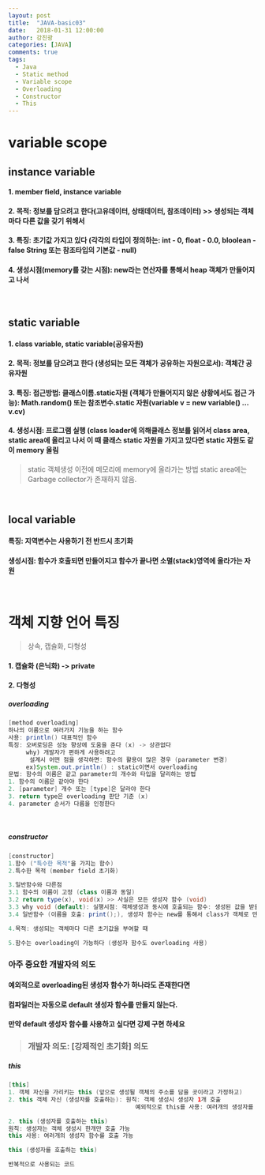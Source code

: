 ```yaml
---
layout: post
title:  "JAVA-basic03"
date:   2018-01-31 12:00:00
author: 강진광
categories: [JAVA]
comments: true
tags:
  - Java
  - Static method
  - Variable scope
  - Overloading
  - Constructor
  - This
---
```

# variable scope
## instance variable
#### 1. member field, instance variable
#### 2. 목적: 정보를 담으려고 한다(고유데이터, 상태데이터, 참조데이터) >> 생성되는 객체마다 다른 값을 갖기 위해서
#### 3. 특징: 초기값 가지고 있다 (각각의 타입이 정의하는: int - 0, float - 0.0, bloolean - false String 또는 참조타입의 기본값 - null)
#### 4. 생성시점(memory를 갖는 시점): new라는 연산자를 통해서 heap 객체가 만들어지고 나서
<br>

## static variable
#### 1. class variable, static variable(공유자원)
#### 2. 목적: 정보를 담으려고 한다 (생성되는 모든 객체가 공유하는 자원으로서): 객체간 공유자원
#### 3. 특징: 접근방법: 클래스이름.static자원 (객체가 만들어지지 않은 상황에서도 접근 가능): Math.random() 또는 참조변수.static 자원(variable v = new variable() ... v.cv)
#### 4. 생성시점: 프로그램 실행 (class loader에 의해클래스 정보를 읽어서 class area, static area에 올리고 나서 이 때 클래스 static 자원을 가지고 있다면 static 자원도 같이 memory 올림
> static 객체생성 이전에 메모리에  memory에 올라가는 방법
static area에는 Garbage collector가 존재하지 않음.	
<br>

## local variable
#### 특징: 지역변수는 사용하기 전 반드시 초기화
#### 생성시점: 함수가 호출되면 만들어지고 함수가 끝나면 소멸(stack)영역에 올라가는 자원
<br>

# 객체 지향 언어 특징
> 상속, 캡슐화, 다형성

#### 1. 캡슐화 (은닉화) -> private

#### 2. 다형성
##### overloading
~~~java 
[method overloading]
하나의 이름으로 여러가지 기능을 하는 함수
사용: println() 대표적인 함수
특징: 오버로딩은 성능 향상에 도움을 준다 (x) -> 상관없다
     why) 개발자가 편하게 사용하려고
	  설계시 어떤 점을 생각하면: 함수의 활용이 많은 경우 (parameter 변경)
	 ex)System.out.println() : static이면서 overloading
문법: 함수의 이름은 같고 parameter의 개수와 타입을 달리하는 방법
1. 함수의 이름은 같아야 한다
2. [parameter] 개수 또는 [type]은 달라야 한다
3. return type은 overloading 판단 기준 (x)
4. parameter 순서가 다름을 인정한다
~~~
<br>

##### constructor
~~~java
[constructor]
1.함수 ("특수한 목적"을 가지는 함수)
2.특수한 목적 (member field 초기화)

3.일반함수와 다른점
3.1 함수의 이름이 고정 (class 이름과 동일)
3.2 return type(x), void(x) >> 사실은 모든 생성자 함수 (void)
3.3 why void (default): 실행시점: 객체생성과 동시에 호출되는 함수: 생성된 값을 받을 녀석이 없어요
3.4 일반함수 (이름을 호출: print();), 생성자 함수는 new를 통해서 class가 객체로 만들어 질 때

4.목적: 생성되는 객체마다 다른 초기값을 부여할 때

5.함수는 overloading이 가능하다 (생성자 함수도 overloading 사용)
~~~

### 아주 중요한 개발자의 의도
#### 예외적으로 overloading된 생성자 함수가 하나라도 존재한다면
#### 컴파일러는 자동으로 default 생성자 함수를 만들지 않는다.
#### 만약 default 생성자 함수를 사용하고 싶다면 강제 구현 하세요
> ### 개발자 의도: [강제적인 초기화] 의도

##### this
~~~java
[this]
1. 객체 자신을 가리키는 this (앞으로 생성될 객체의 주소를 담을 곳이라고 가정하고)
2. this 객체 자신 (생성자를 호출하는): 원칙: 객체 생성시 생성자 1개 호출
							        예외적으로 this를 사용: 여러개의 생성자를 호출 가능 

2. this (생성자를 호출하는 this)
원칙: 생성자는 객체 생성시 한개만 호출 가능
this 사용: 여러개의 생성자 함수를 호출 가능

this (생성자를 호출하는 this)

반복적으로 사용되는 코드
~~~